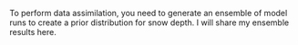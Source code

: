 To perform data assimilation, you need to generate an ensemble of model runs to create a prior distribution for snow depth. I will share my ensemble results here. 
